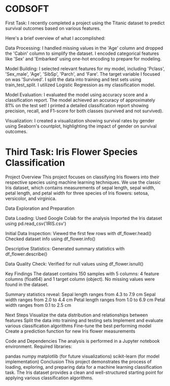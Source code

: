# CODSOFT
First Task:
I recently completed a project using the Titanic dataset to predict survival outcomes based on various features. 

Here's a brief overview of what I accomplished:

Data Processing:
I handled missing values in the 'Age' column and dropped the 'Cabin' column to simplify the dataset.
I encoded categorical features like 'Sex' and 'Embarked' using one-hot encoding to prepare for modeling.

Model Building:
I selected relevant features for my model, including 'Pclass', 'Sex_male', 'Age', 'SibSp', 'Parch', and 'Fare'.
The target variable I focused on was 'Survived'.
I split the data into training and test sets using train_test_split.
I utilized Logistic Regression as my classification model.

Model Evaluation:
I evaluated the model using accuracy score and a classification report.
The model achieved an accuracy of approximately 81% on the test set!
I printed a detailed classification report showing precision, recall, 
and F1-score for both classes (survived and not survived).

Visualization:
I created a visualization showing survival rates by gender using Seaborn's countplot, 
highlighting the impact of gender on survival outcomes.

Third Task: 
Iris Flower Species Classification
====================================

Project Overview
This project focuses on classifying Iris flowers into their respective species using machine learning techniques. 
We use the classic Iris dataset, which contains measurements of sepal length, sepal width, petal length, 
and petal width for three species of Iris flowers: setosa, versicolor, and virginica.

Data Exploration and Preparation

Data Loading:
Used Google Colab for the analysis
Imported the Iris dataset using pd.read_csv('IRIS.csv')
                  
Initial Data Inspection:
Viewed the first few rows with df_flower.head()
Checked dataset info using df_flower.info()

Descriptive Statistics:
Generated summary statistics with df_flower.describe()

Data Quality Check:
Verified for null values using df_flower.isnull()

Key Findings
The dataset contains 150 samples with 5 columns: 4 feature columns (float64) and 1 target column (object).
No missing values were found in the dataset.

Summary statistics reveal:
Sepal length ranges from 4.3 to 7.9 cm
Sepal width ranges from 2.0 to 4.4 cm
Petal length ranges from 1.0 to 6.9 cm
Petal width ranges from 0.1 to 2.5 cm

Next Steps
Visualize the data distribution and relationships between features
Split the data into training and testing sets
Implement and evaluate various classification algorithms
Fine-tune the best performing model
Create a prediction function for new Iris flower measurements

Code and Dependencies
The analysis is performed in a Jupyter notebook environment. Required libraries:

pandas
numpy
matplotlib (for future visualizations)
scikit-learn (for model implementation)
Conclusion
This project demonstrates the process of loading, exploring, and preparing data for a machine learning classification task. 
The Iris dataset provides a clean and well-structured starting point for applying various classification algorithms.
